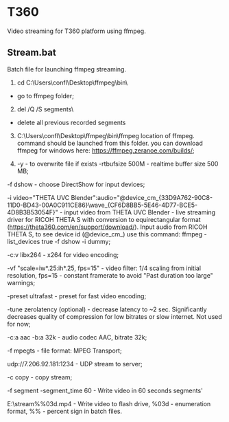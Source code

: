 # T360
Video streaming for T360 platform using ffmpeg.

## Stream.bat 
Batch file for launching ffmpeg streaming.

1. cd C:\Users\confl\Desktop\ffmpeg\bin\
 - go to ffmpeg folder;

2. del /Q /S segments\
 - delete all previous recorded segments

3. C:\Users\confl\Desktop\ffmpeg\bin\ffmpeg
location of ffmpeg. command should be launched from this folder. you can download ffmpeg for windows here: https://ffmpeg.zeranoe.com/builds/;

3. -y - to overwrite file if exists
-rtbufsize 500M - realtime buffer size 500 MB;

-f dshow - choose DirectShow for input devices;

-i video="THETA UVC Blender":audio="@device_cm_{33D9A762-90C8-11D0-BD43-00A0C911CE86}\wave_{CF6D8BB5-5E46-4D77-BCE5-4D8B3B53054F}" - input video from THETA UVC Blender - live streaming driver for RICOH THETA S with conversion to equirectangular format (https://theta360.com/en/support/download/). Input audio from RICOH THETA S, to see device id (@device_cm_) use this command: ffmpeg -list_devices true -f dshow -i dummy;

-c:v libx264 - x264 for video encoding;

-vf "scale=iw*.25:ih*.25, fps=15" - video filter: 1/4 scaling from initial resolution, fps=15 - constant framerate to avoid "Past duration too large" warnings;

-preset ultrafast - preset for fast video encoding;

-tune zerolatency (optional) - decrease latency to ~2 sec. Significantly decreases quality of compression for low bitrates or slow internet. Not used for now;

-c:a aac -b:a 32k - audio codec AAC, bitrate 32k;

-f mpegts - file format: MPEG Transport;

udp://7.206.92.181:1234 - UDP stream to server;

-c copy - copy stream;

-f segment -segment_time 60 - Write video in 60 seconds segments'

E:\stream%%03d.mp4 - Write video to flash drive, %03d - enumeration format, %% - percent sign in batch files.
